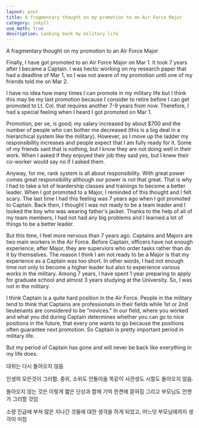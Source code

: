 ```yaml
---
layout: post
title: A fragmentary thought on my promotion to an Air Force Major
category: jekyll 
use_math: true
description: Looking back my military life
---
```


A fragmentary thought on my promotion to an Air Force Major

Finally, I have got promoted to an Air Force Major on Mar 1. It took 7 years after I became a Captain. I was hectic working on my research paper that had a deadline of Mar 1, so I was not aware of my promotion until one of my friends told me on Mar 2. 

I have no idea how many times I can promote in my military life but I think this may be my last promotion because I consider to retire before I can get promoted to Lt. Col. that requires another 7-9 years from now. Therefore, I had a special feeling when I heard I got promoted on Mar 1. 

Promotion, per se, is good; my salary increased by about $700 and the number of people who can bother me decreased (this is a big deal in a hierarchical system like the military). However, as I move up the ladder my responsibility increases and people expect that I am fully ready for it. Some of my friends said that is nothing, but I know they are not doing well in their work. When I asked if they enjoyed their job they said yes, but I knew their co-worker would say no if I asked them.

Anyway, for me, rank system is all about responsibility. With great power comes great responsibility although our power is not that great. That is why I had to take a lot of leardership classes and trainings to become a better leader. When I got promoted to a Major, I reminded of this thought and I felt scary. The last time I had this feeling was 7 years ago when I got promoted to Captain. Back then, I thought I was not ready to be a team leader and I looked the boy who was wearing father's jacket. Thanks to the help of all of my team members, I had not had any big problems and I learned a lot of things to be a better leader. 

But this time, I feel more nervous than 7 years ago. Captains and Majors are two main workers in the Air Force. Before Captain, officers have not enough experience, after Major, they are superviors who order tasks rather than do it by themselves. The reason I think I am not ready to be a Major is that my experience as a Captain was too short. In other words, I had not enough time not only to become a higher leader but also to experience various works in the military. Among 7 years, I have spent 1 year preparing to apply for graduate school and almost 3 years studying at the University. So, I was not in the military. 

I think Captain is a quite hard position in the Air Force. People in the military tend to think that Captains are professionals in their fields while 1st or 2nd lieutenants are considered to be "novices." In our field, where you worked and what you did during Captain determines whether you can go to nice positions in the future, that every one wants to go because the positions often guarantee next promotion. So Captain is pretty important period in military life.

But my period of Captain has gone and will never be back like everything in my life does. 


대위는 다시 돌아오지 않음

인생의 모든것이 그러함. 
중위, 소위도 안돌아옴
똑같이 사관생도 시절도 돌아오지 않음.

돌아오지 않는 것은 이렇게 짧은 단상과 함께 기억 한켠에 묻혀짐
그리고 부모님도 언젠가 그러할 것임

소령 진급에 부쳐 많은 지나간 것들에 대한 생각을 하게 되었고, 어느덧 부모님에까지 생각이 미침